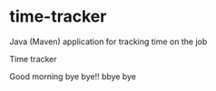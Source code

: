 # time-tracker
Java (Maven) application for tracking time on the job

Time tracker

Good morning bye bye!! bbye bye 
